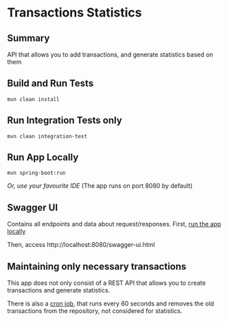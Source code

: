 # Transactions Statistics
## Summary
API that allows you to add transactions, and generate statistics based on them

## Build and Run Tests
```shell
mvn clean install
```

## Run Integration Tests only
```shell
mvn clean integration-test
```

## Run App Locally
```shell
mvn spring-boot:run
```
_Or, use your favourite IDE_
(The app runs on port 8080 by default)
## Swagger UI
Contains all endpoints and data about request/responses.
First, [run the app locally](#run-app-locally)

Then, access http://localhost:8080/swagger-ui.html

## Maintaining only necessary transactions
This app does not only consist of a REST API that allows you to create transactions and generate statistics.

There is also a [cron job](./src/main/java/com/n26/cron/TransactionCleanerCronJob.java), that runs every 60 seconds and removes the old transactions from the repository, not considered for statistics.